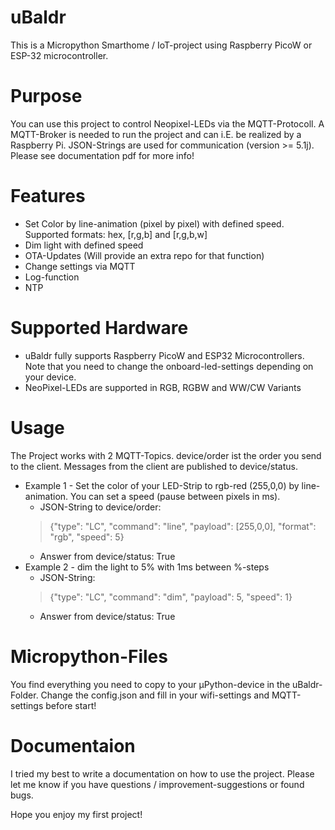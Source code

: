 # uBaldr
This is a Micropython Smarthome / IoT-project using Raspberry PicoW or ESP-32 microcontroller.

# Purpose
You can use this project to control Neopixel-LEDs via the MQTT-Protocoll. A MQTT-Broker is needed to run the project and can i.E. be realized by a Raspberry Pi.
JSON-Strings are used for communication (version >= 5.1j). Please see documentation pdf for more info!

# Features
- Set Color by line-animation (pixel by pixel) with defined speed. Supported formats: hex, [r,g,b] and [r,g,b,w]
- Dim light with defined speed
- OTA-Updates (Will provide an extra repo for that function)
- Change settings via MQTT
- Log-function
- NTP

# Supported Hardware
- uBaldr fully supports Raspberry PicoW and ESP32 Microcontrollers. Note that you need to change the onboard-led-settings depending on your device.
- NeoPixel-LEDs are supported in RGB, RGBW and WW/CW Variants

# Usage
The Project works with 2 MQTT-Topics. device/order ist the order you send to the client. Messages from the client are published to device/status.
  - Example 1 - Set the color of your LED-Strip to rgb-red (255,0,0) by line-animation. You can set a speed (pause between pixels in ms).
    - JSON-String to device/order:
    > {"type": "LC", "command": "line", "payload": [255,0,0], "format": "rgb", "speed": 5}
    - Answer from device/status: True
  - Example 2 - dim the light to 5% with 1ms between %-steps
    - JSON-String:
    > {"type": "LC", "command": "dim", "payload": 5, "speed": 1}
    - Answer from device/status: True

# Micropython-Files
You find everything you need to copy to your µPython-device in the uBaldr-Folder.
Change the config.json and fill in your wifi-settings and MQTT-settings before start!

# Documentaion
I tried my best to write a documentation on how to use the project.
Please let me know if you have questions / improvement-suggestions or found bugs. 

Hope you enjoy my first project!
